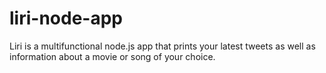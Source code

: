 # liri-node-app

Liri is a multifunctional node.js app that prints your latest tweets as well as information about a movie or song of your choice.